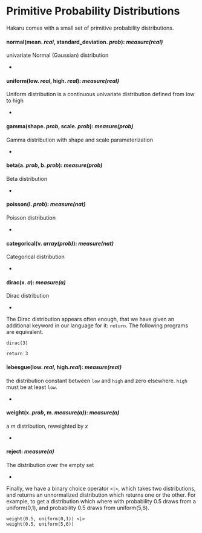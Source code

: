 # Primitive Probability Distributions

Hakaru comes with a small set of primitive probability distributions.

#### normal(mean. _real_, standard_deviation. _prob_): _measure(real)_

univariate Normal (Gaussian) distribution

-

#### uniform(low. _real_, high. _real_): _measure(real)_

Uniform distribution is a continuous univariate distribution defined from low to high

-

#### gamma(shape. _prob_, scale. _prob_): _measure(prob)_

Gamma distribution with shape and scale parameterization

-

#### beta(a. _prob_, b. _prob_): _measure(prob)_

Beta distribution

-

#### poisson(l. _prob_): _measure(nat)_

Poisson distribution

-

#### categorical(v. _array(prob)_): _measure(nat)_

Categorical distribution

-

#### dirac(x. _a_): _measure(a)_

Dirac distribution

-

The Dirac distribution appears often enough, that we have given an additional keyword in our language for it: `return`. The following programs are equivalent.

```
dirac(3)
```

```
return 3
```

#### lebesgue(low. _real_, high._real_): _measure(real)_

the distribution constant between `low` and `high` and zero elsewhere. `high` must be at least `low`.

-

#### weight(x. _prob_, m. _measure(a)_): _measure(a)_

a _m_ distribution, reweighted by _x_

-

#### reject: _measure(a)_

The distribution over the empty set

-

Finally, we have a binary choice operator `<|>`, which takes two distributions, and returns an unnormalized distribution which returns one or the other. For example, to get a distribution which where with probability 0.5 draws from a uniform(0,1), and probability 0.5 draws from uniform(5,6).

```
weight(0.5, uniform(0,1)) <|>
weight(0.5, uniform(5,6))
```
